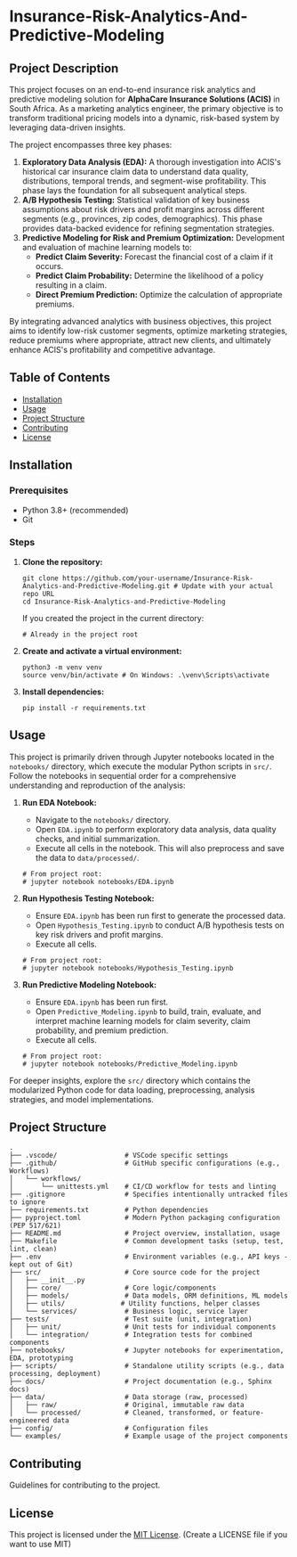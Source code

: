 # **Insurance-Risk-Analytics-And-Predictive-Modeling**

## **Project Description**

This project focuses on an end-to-end insurance risk analytics and predictive modeling solution for **AlphaCare Insurance Solutions (ACIS)** in South Africa. As a marketing analytics engineer, the primary objective is to transform traditional pricing models into a dynamic, risk-based system by leveraging data-driven insights.

The project encompasses three key phases:

1. **Exploratory Data Analysis (EDA):** A thorough investigation into ACIS's historical car insurance claim data to understand data quality, distributions, temporal trends, and segment-wise profitability. This phase lays the foundation for all subsequent analytical steps.
2. **A/B Hypothesis Testing:** Statistical validation of key business assumptions about risk drivers and profit margins across different segments (e.g., provinces, zip codes, demographics). This phase provides data-backed evidence for refining segmentation strategies.
3. **Predictive Modeling for Risk and Premium Optimization:** Development and evaluation of machine learning models to:
    - **Predict Claim Severity:** Forecast the financial cost of a claim if it occurs.
    - **Predict Claim Probability:** Determine the likelihood of a policy resulting in a claim.
    - **Direct Premium Prediction:** Optimize the calculation of appropriate premiums.

By integrating advanced analytics with business objectives, this project aims to identify low-risk customer segments, optimize marketing strategies, reduce premiums where appropriate, attract new clients, and ultimately enhance ACIS's profitability and competitive advantage.

## **Table of Contents**

- [Installation](#installation)
- [Usage](#usage)
- [Project Structure](#project-structure)
- [Contributing](#contributing)
- [License](#license)

## **Installation**

### **Prerequisites**

- Python 3.8+ (recommended)
- Git

### **Steps**

1. **Clone the repository:**
    
    ```
    git clone https://github.com/your-username/Insurance-Risk-Analytics-and-Predictive-Modeling.git # Update with your actual repo URL
    cd Insurance-Risk-Analytics-and-Predictive-Modeling
    
    ```
    
    If you created the project in the current directory:
    
    ```
    # Already in the project root
    
    ```
    
2. **Create and activate a virtual environment:**
    
    ```
    python3 -m venv venv
    source venv/bin/activate # On Windows: .\venv\Scripts\activate
    
    ```
    
3. **Install dependencies:**
    
    ```
    pip install -r requirements.txt
    
    ```
    

## **Usage**

This project is primarily driven through Jupyter notebooks located in the `notebooks/` directory, which execute the modular Python scripts in `src/`. Follow the notebooks in sequential order for a comprehensive understanding and reproduction of the analysis:

1. **Run EDA Notebook:**
    - Navigate to the `notebooks/` directory.
    - Open `EDA.ipynb` to perform exploratory data analysis, data quality checks, and initial summarization.
    - Execute all cells in the notebook. This will also preprocess and save the data to `data/processed/`.
    
    ```
    # From project root:
    # jupyter notebook notebooks/EDA.ipynb
    
    ```
    
2. **Run Hypothesis Testing Notebook:**
    - Ensure `EDA.ipynb` has been run first to generate the processed data.
    - Open `Hypothesis_Testing.ipynb` to conduct A/B hypothesis tests on key risk drivers and profit margins.
    - Execute all cells.
    
    ```
    # From project root:
    # jupyter notebook notebooks/Hypothesis_Testing.ipynb
    
    ```
    
3. **Run Predictive Modeling Notebook:**
    - Ensure `EDA.ipynb` has been run first.
    - Open `Predictive_Modeling.ipynb` to build, train, evaluate, and interpret machine learning models for claim severity, claim probability, and premium prediction.
    - Execute all cells.
    
    ```
    # From project root:
    # jupyter notebook notebooks/Predictive_Modeling.ipynb
    
    ```
    

For deeper insights, explore the `src/` directory which contains the modularized Python code for data loading, preprocessing, analysis strategies, and model implementations.

## **Project Structure**

```
.
├── .vscode/                 # VSCode specific settings
├── .github/                 # GitHub specific configurations (e.g., Workflows)
│   └── workflows/
│       └── unittests.yml    # CI/CD workflow for tests and linting
├── .gitignore               # Specifies intentionally untracked files to ignore
├── requirements.txt         # Python dependencies
├── pyproject.toml           # Modern Python packaging configuration (PEP 517/621)
├── README.md                # Project overview, installation, usage
├── Makefile                 # Common development tasks (setup, test, lint, clean)
├── .env                     # Environment variables (e.g., API keys - kept out of Git)
├── src/                     # Core source code for the project
│   ├── __init__.py
│   ├── core/                # Core logic/components
│   ├── models/              # Data models, ORM definitions, ML models
│   ├── utils/              # Utility functions, helper classes
│   └── services/            # Business logic, service layer
├── tests/                   # Test suite (unit, integration)
│   ├── unit/                # Unit tests for individual components
│   └── integration/         # Integration tests for combined components
├── notebooks/               # Jupyter notebooks for experimentation, EDA, prototyping
├── scripts/                 # Standalone utility scripts (e.g., data processing, deployment)
├── docs/                    # Project documentation (e.g., Sphinx docs)
├── data/                    # Data storage (raw, processed)
│   ├── raw/                 # Original, immutable raw data
│   └── processed/           # Cleaned, transformed, or feature-engineered data
├── config/                  # Configuration files
└── examples/                # Example usage of the project components

```

## **Contributing**

Guidelines for contributing to the project.

## **License**

This project is licensed under the [MIT License](https://gemini.google.com/app/LICENSE). (Create a LICENSE file if you want to use MIT)